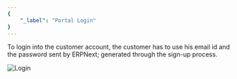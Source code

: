 ```yaml
---
{
	"_label": "Portal Login"
}
---
```

To login into the customer account, the customer has to use his email id and the password sent by ERPNext; generated through the sign-up process.

![Login](img/customer-portal-login.png)